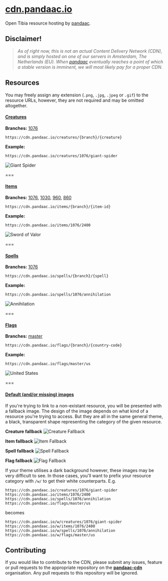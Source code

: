 # [cdn.pandaac.io](https://cdn.pandaac.io)
Open Tibia resource hosting by [pandaac](https://github.com/pandaac).

## Disclaimer!
> _As of right now, this is not an actual Content Delivery Network (CDN), and is simply hosted on one of our servers in Amsterdam, The Netherlands (EU). When [pandaac](https://github.com/pandaac) eventually reaches a point of which a stable version is imminent, we will most likely pay for a proper CDN._

## Resources
You may freely assign any extension (`.png`, `.jpg`, `.jpeg` or `.gif`) to the resource URLs, however, they are not required and may be omitted altogether.

#### [Creatures](https://github.com/pandaac-cdn/creatures)
**Branches:** [1076](https://github.com/pandaac-cdn/creatures/tree/1076)
```
https://cdn.pandaac.io/creatures/{branch}/{creature}
```
**Example:**
```
https://cdn.pandaac.io/creatures/1076/giant-spider
```
![Giant Spider](https://cdn.pandaac.io/creatures/1076/giant-spider)

===

#### [Items](https://github.com/pandaac-cdn/items)
**Branches:** [1076](https://github.com/pandaac-cdn/items/tree/1076), [1030](https://github.com/pandaac-cdn/items/tree/1030), [960](https://github.com/pandaac-cdn/items/tree/960), [860](https://github.com/pandaac-cdn/items/tree/860)
```
https://cdn.pandaac.io/items/{branch}/{item-id}
```
**Example:**
```
https://cdn.pandaac.io/items/1076/2400
```
![Sword of Valor](https://cdn.pandaac.io/items/1076/2400)

===

#### [Spells](https://github.com/pandaac-cdn/spells)
**Branches:** [1076](https://github.com/pandaac-cdn/spells/tree/1076)
```
https://cdn.pandaac.io/spells/{branch}/{spell}
```
**Example:**
```
https://cdn.pandaac.io/spells/1076/annihilation
```
![Annihilation](https://cdn.pandaac.io/spells/1076/annihilation)

===

#### [Flags](https://github.com/pandaac-cdn/flags)
**Branches:** [master](https://github.com/pandaac-cdn/flags/tree/master)
```
https://cdn.pandaac.io/flags/{branch}/{country-code}
```
**Example:**
```
https://cdn.pandaac.io/flags/master/us
```
![United States](https://cdn.pandaac.io/flags/master/us)

===

#### [Default (and/or missing) images](https://github.com/pandaac-cdn/defaults)
If you're trying to link to a non-existant resource, you will be presented with a fallback image. The design of the image depends on what kind of a resource you're trying to access. But they are all in the same general theme, a black, transparent shape representing the category of the given resource.

**Creature fallback**
![Creature Fallback](https://cdn.pandaac.io/creatures/1076/fallback)

**Item fallback**
![Item Fallback](https://cdn.pandaac.io/items/1076/fallback)

**Spell fallback**
![Spell Fallback](https://cdn.pandaac.io/spells/1076/fallback)

**Flag fallback**
![Flag Fallback](https://cdn.pandaac.io/flags/master/fallback)

If your theme utilises a dark background however, these images may be very difficult to see. In those cases, you'll want to prefix your resource category with `/w/` to get their white counterparts. E.g.
```
https://cdn.pandaac.io/creatures/1076/giant-spider
https://cdn.pandaac.io/items/1076/2400
https://cdn.pandaac.io/spells/1076/annihilation
https://cdn.pandaac.io/flags/master/us
```
becomes
```
https://cdn.pandaac.io/w/creatures/1076/giant-spider
https://cdn.pandaac.io/w/items/1076/2400
https://cdn.pandaac.io/w/spells/1076/annihilation
https://cdn.pandaac.io/w/flags/master/us
```

## Contributing
If you would like to contribute to the CDN, please submit any issues, feature or pull requests to the appropriate repository on the **[pandaac-cdn](https://github.com/pandaac-cdn)** organisation. Any pull requests to this repository will be ignored.
